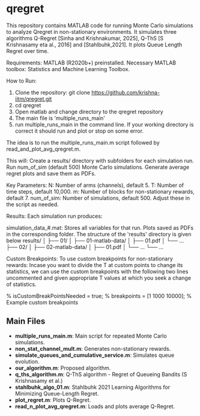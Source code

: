 # qregret

This repository contains MATLAB code for running Monte Carlo simulations to analyze Qregret in non-stationary environments. 
It simulates three algorithms Q-Regret [Sinha and Krishnakumar, 2025], Q-ThS [S Krishnasamy eta al., 2016] and [Stahlbuhk,2021]. 
It plots Queue Length Regret over time.

Requirements:
MATLAB (R2020b+) preinstalled. 
Necessary MATLAB toolbox: Statistics and Machine Learning Toolbox.

How to Run:
1. Clone the repository: git clone https://github.com/krishna-iitm/qregret.git
2. cd qregret
3. Open matlab and change directory to the qregret repository
4. The main file is 'multiple_runs_main'
5. run multiple_runs_main in the command line. If your working directory is correct it should run and plot or stop on some error.

The idea is to run the multiple_runs_main.m script followed by read_and_plot_avg_qregret.m.

This will:
Create a results/ directory with subfolders for each simulation run.
Run num_of_sim (default 500) Monte Carlo simulations.
Generate average regret plots and save them as PDFs.

Key Parameters:
N: Number of arms (channels), default 5.
T: Number of time steps, default 10,000.
m: Number of blocks for non-stationary rewards, default 7.
num_of_sim: Number of simulations, default 500.
Adjust these in the script as needed.

Results:
Each simulation run produces:

simulation_data_#.mat: Stores all variables for that run.
Plots saved as PDFs in the corresponding folder.
The structure of the 'results' directory is given below
results/
│
├── 01/
│   ├── 01-matlab-data/
│   ├── 01.pdf
│   └── ...
├── 02/
│   ├── 02-matlab-data/
│   ├── 01.pdf
│   └── ...
└── ...


Custom Breakpoints:
To use custom breakpoints for non-stationary rewards: Incase you want to divide the T at custom points to change its statistics,
we can use the custom breakpoints with the following two lines uncommented and given appropriate T values at which you seek a 
change of statistics. 

% isCustomBreakPointsNeeded = true;
% breakpoints = [1 1000 10000]; % Example custom breakpoints



## Main Files

- **multiple_runs_main.m**: Main script for repeated Monte Carlo simulations.
- **non_stat_channel_mult.m**: Generates non-stationary rewards.
- **simulate_queues_and_cumulative_service.m**: Simulates queue evolution.
- **our_algorithm.m**: Proposed algorithm.
- **q_ths_algorithm.m**: Q-ThS algorithm - Regret of Queueing Bandits (S Krishnasamy et al.)
- **stahlbuhk_algo_01.m**: Stahlbuhk 2021 Learning Algorithms for Minimizing Queue-Length Regret.
- **plot_regret.m**: Plots Q-Regret.
- **read_n_plot_avg_qregret.m**: Loads and plots average Q-Regret.

